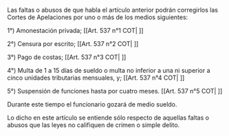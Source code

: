 Las faltas o abusos de que habla el artículo anterior podrán corregirlos las Cortes de Apelaciones por uno o más de los medios siguientes:

1°) Amonestación privada; [[Art. 537 n°1 COT| ]]

2°) Censura por escrito; [[Art. 537 n°2 COT| ]]

3°) Pago de costas; [[Art. 537 n°3 COT| ]]

4°) Multa de 1 a 15 días de sueldo o multa no inferior a una ni superior a cinco unidades tributarias mensuales, y; [[Art. 537 n°4 COT| ]]

5°) Suspensión de funciones hasta por cuatro meses. [[Art. 537 n°5 COT| ]]

Durante este tiempo el funcionario gozará de medio sueldo.

Lo dicho en este artículo se entiende sólo respecto de aquellas faltas o abusos que las leyes no califiquen de crimen o simple delito.